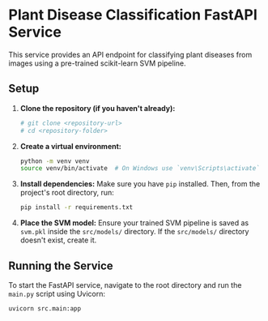 # Plant Disease Classification FastAPI Service

This service provides an API endpoint for classifying plant diseases from images using a pre-trained scikit-learn SVM pipeline.

## Setup

1.  **Clone the repository (if you haven't already):**
    ```bash
    # git clone <repository-url>
    # cd <repository-folder>
    ```

2.  **Create a virtual environment:**
    ```bash
    python -m venv venv
    source venv/bin/activate  # On Windows use `venv\Scripts\activate`
    ```

3.  **Install dependencies:**
    Make sure you have `pip` installed. Then, from the project's root directory, run:
    ```bash
    pip install -r requirements.txt
    ```

4.  **Place the SVM model:**
    Ensure your trained SVM pipeline is saved as `svm.pkl` inside the `src/models/` directory. If the `src/models/` directory doesn't exist, create it.

## Running the Service

To start the FastAPI service, navigate to the root directory and run the `main.py` script using Uvicorn:

```bash
uvicorn src.main:app